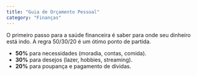 ```yaml
---
title: "Guia de Orçamento Pessoal"
category: "Finanças"
---
```


O primeiro passo para a saúde financeira é saber para onde seu dinheiro está indo. A regra 50/30/20 é um ótimo ponto de partida.

- **50%** para necessidades (moradia, contas, comida).
- **30%** para desejos (lazer, hobbies, streaming).
- **20%** para poupança e pagamento de dívidas.